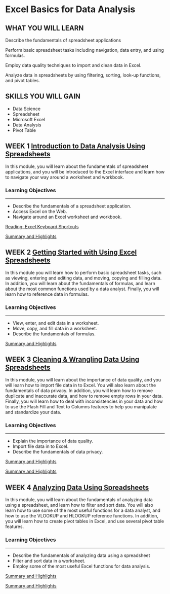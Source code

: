 # Excel Basics for Data Analysis

## **WHAT YOU WILL LEARN**

Describe the fundamentals of spreadsheet applications

Perform basic spreadsheet tasks including navigation, data entry, and using formulas.

Employ data quality techniques to import and clean data in Excel.

Analyze data in spreadsheets by using filtering, sorting, look-up functions, and pivot tables.

## **SKILLS YOU WILL GAIN**

- Data Science
- Spreadsheet
- Microsoft Excel
- Data Analysis
- Pivot Table

## WEEK 1 **[Introduction to Data Analysis Using Spreadsheets](https://www.coursera.org/learn/excel-basics-data-analysis-ibm/home/week/1)**

In this module, you will learn about the fundamentals of spreadsheet applications, and you will be introduced to the Excel interface and learn how to navigate your way around a worksheet and workbook.

### **Learning Objectives**

---

- Describe the fundamentals of a spreadsheet application.
- Access Excel on the Web.
- Navigate around an Excel worksheet and workbook.

[Reading: Excel Keyboard Shortcuts](Excel%20Basi%20cede5/Reading%20Ex%201072c.md)

[Summary and Highlights](Excel%20Basi%20cede5/Summary%20an%20e326c.md)

## WEEK 2 [Getting Started with Using Excel Spreadsheets](https://www.coursera.org/learn/excel-basics-data-analysis-ibm/home/week/2)

In this module you will learn how to perform basic spreadsheet tasks, such as viewing, entering and editing data, and moving, copying and filling data. In addition, you will learn about the fundamentals of formulas, and learn about the most common functions used by a data analyst. Finally, you will learn how to reference data in formulas.

### **Learning Objectives**

---

- View, enter, and edit data in a worksheet.
- Move, copy, and fill data in a worksheet.
- Describe the fundamentals of formulas.

[Summary and Highlights](Excel%20Basi%20cede5/Summary%20an%2053a8d.md)

## WEEK 3 **[Cleaning & Wrangling Data Using Spreadsheets](https://www.coursera.org/learn/excel-basics-data-analysis-ibm/home/week/3)**

In this module, you will learn about the importance of data quality, and you will learn how to import file data in to Excel. You will also learn about the fundamentals of data privacy. In addition, you will learn how to remove duplicate and inaccurate data, and how to remove empty rows in your data. Finally, you will learn how to deal with inconsistencies in your data and how to use the Flash Fill and Text to Columns features to help you manipulate and standardize your data.

### **Learning Objectives**

---

- Explain the importance of data quality.
- Import file data in to Excel.
- Describe the fundamentals of data privacy.

[Summary and Highlights](Excel%20Basi%20cede5/Summary%20an%20a9dcf.md)

[Summary and Highlights](Excel%20Basi%20cede5/Summary%20an%20fb6ae.md)

## WEEK 4 **[Analyzing Data Using Spreadsheets](https://www.coursera.org/learn/excel-basics-data-analysis-ibm/home/week/4)**

In this module, you will learn about the fundamentals of analyzing data using a spreadsheet, and learn how to filter and sort data. You will also learn how to use some of the most useful functions for a data analyst, and how to use the VLOOKUP and HLOOKUP reference functions. In addition, you will learn how to create pivot tables in Excel, and use several pivot table features.

### **Learning Objectives**

---

- Describe the fundamentals of analyzing data using a spreadsheet
- Filter and sort data in a worksheet.
- Employ some of the most useful Excel functions for data analysis.

[Summary and Highlights](Excel%20Basi%20cede5/Summary%20an%2093caa.md)

[Summary and Highlights](Excel%20Basi%20cede5/Summary%20an%20c35ed.md)
